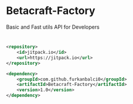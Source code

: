 # Betacraft-Factory
Basic and Fast utils API for Developers

#
```xml
<repository>
	<id>jitpack.io</id>
	<url>https://jitpack.io</url>
</repository>
```

```xml
<dependency>
	<groupId>com.github.furkanbalci0</groupId>
	<artifactId>Betacraft-Factory</artifactId>
	<version>1.0</version>
</dependency>
```
